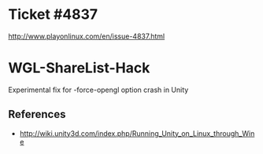 Ticket #4837
============

http://www.playonlinux.com/en/issue-4837.html

WGL-ShareList-Hack
==================

Experimental fix for -force-opengl option crash in Unity

References
----------

- http://wiki.unity3d.com/index.php/Running_Unity_on_Linux_through_Wine
